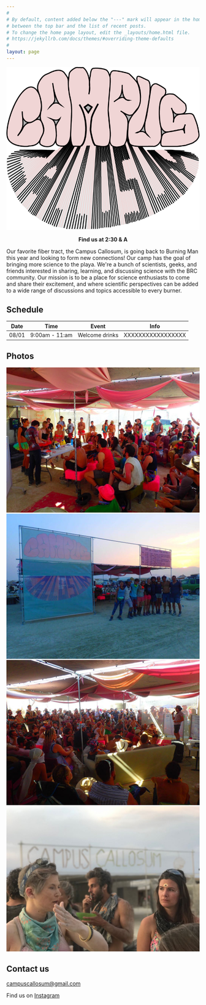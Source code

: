 ```yaml
---
#
# By default, content added below the "---" mark will appear in the home page
# between the top bar and the list of recent posts.
# To change the home page layout, edit the _layouts/home.html file.
# https://jekyllrb.com/docs/themes/#overriding-theme-defaults
#
layout: page
---
```


![logo](logo.png)

<p align="center"><b>Find us at 2:30 & A</b></p>

Our favorite fiber tract, the Campus Callosum, is going back to Burning Man this year and looking to form new connections! Our camp has the goal of bringing more science to the playa. We're a bunch of scientists, geeks, and friends interested in sharing, learning, and discussing science with the BRC community. Our mission is to be a place for science enthusiasts to come and share their excitement, and where scientific perspectives can be added to a wide range of discussions and topics accessible to every burner.

## Schedule

| Date | Time | Event | Info |
|------|------|-------|------|
| 08/01 | 9:00am - 11:am | Welcome drinks | XXXXXXXXXXXXXXXXX |

## Photos

![](photos/1.jpeg)
![](photos/2.jpeg)
![](photos/3.jpeg)
![](photos/4.jpeg)

## Contact us
[campuscallosum@gmail.com](mailto:campuscallosum@gmail.com)

Find us on [Instagram](https://www.instagram.com/campus_callosum/)